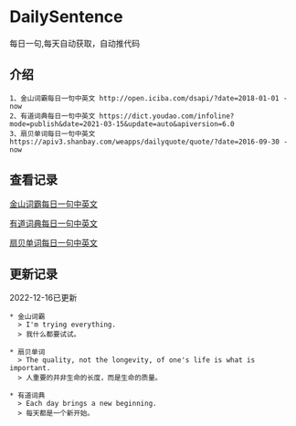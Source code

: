 # DailySentence

每日一句,每天自动获取，自动推代码

## 介绍

```
1、金山词霸每日一句中英文 http://open.iciba.com/dsapi/?date=2018-01-01 - now
2、有道词典每日一句中英文 https://dict.youdao.com/infoline?mode=publish&date=2021-03-15&update=auto&apiversion=6.0
3、扇贝单词每日一句中英文 https://apiv3.shanbay.com/weapps/dailyquote/quote/?date=2016-09-30 - now
```

## 查看记录

[金山词霸每日一句中英文](./data/iciba/)

[有道词典每日一句中英文](./data/youdao/)

[扇贝单词每日一句中英文](./data/shanbay/)

## 更新记录
2022-12-16已更新 
```
* 金山词霸
  > I'm trying everything.
  > 我什么都要试试。

* 扇贝单词
  > The quality, not the longevity, of one's life is what is important.
  > 人重要的并非生命的长度，而是生命的质量。

* 有道词典
  > Each day brings a new beginning.
  > 每天都是一个新开始。

```
